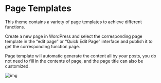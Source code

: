 # Page Templates

This theme contains a variety of page templates to achieve different functions.

Create a new page in WordPress and select the corresponding page template in the “edit page” or “Quick Edit Page” interface and publish it to get the corresponding function page.

Page template will automatic generate the content all by your posts, you do not need to fill in the contents of page, and the page title can also be customized.

![img](\assets\temp-en.jpg)